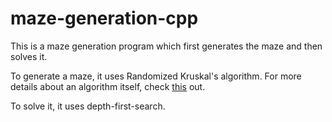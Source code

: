 # maze-generation-cpp

This is a maze generation program which first generates the maze and then solves it.

To generate a maze, it uses Randomized Kruskal's algorithm.
For more details about an algorithm itself, check [this](https://en.wikipedia.org/wiki/Maze_generation_algorithm#Randomized_Kruskal's_algorithm) out.

To solve it, it uses depth-first-search.
